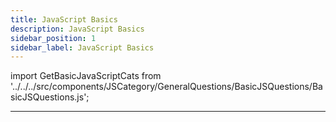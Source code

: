 ```yaml
---
title: JavaScript Basics
description: JavaScript Basics
sidebar_position: 1
sidebar_label: JavaScript Basics
---
```


import GetBasicJavaScriptCats from '../../../src/components/JSCategory/GeneralQuestions/BasicJSQuestions/BasicJSQuestions.js';

<GetBasicJavaScriptCats />

---
